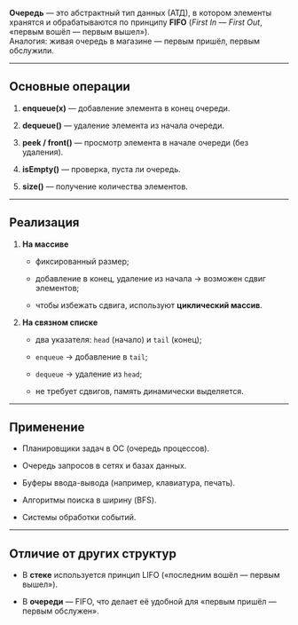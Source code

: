 **Очередь** — это абстрактный тип данных (АТД), в котором элементы хранятся и обрабатываются по принципу **FIFO** (_First In — First Out_, «первым вошёл — первым вышел»).  
Аналогия: живая очередь в магазине — первым пришёл, первым обслужили.

---

## Основные операции

1. **enqueue(x)** — добавление элемента в конец очереди.
    
2. **dequeue()** — удаление элемента из начала очереди.
    
3. **peek / front()** — просмотр элемента в начале очереди (без удаления).
    
4. **isEmpty()** — проверка, пуста ли очередь.
    
5. **size()** — получение количества элементов.
    

---

## Реализация

1. **На массиве**
    
    - фиксированный размер;
        
    - добавление в конец, удаление из начала → возможен сдвиг элементов;
        
    - чтобы избежать сдвига, используют **циклический массив**.
        
2. **На связном списке**
    
    - два указателя: `head` (начало) и `tail` (конец);
        
    - `enqueue` → добавление в `tail`;
        
    - `dequeue` → удаление из `head`;
        
    - не требует сдвигов, память динамически выделяется.
        

---

## Применение

- Планировщики задач в ОС (очередь процессов).
    
- Очередь запросов в сетях и базах данных.
    
- Буферы ввода-вывода (например, клавиатура, печать).
    
- Алгоритмы поиска в ширину (BFS).
    
- Системы обработки событий.
    

---

## Отличие от других структур

- В **стеке** используется принцип LIFO («последним вошёл — первым вышел»).
    
- В **очереди** — FIFO, что делает её удобной для «первым пришёл — первым обслужен».
    
